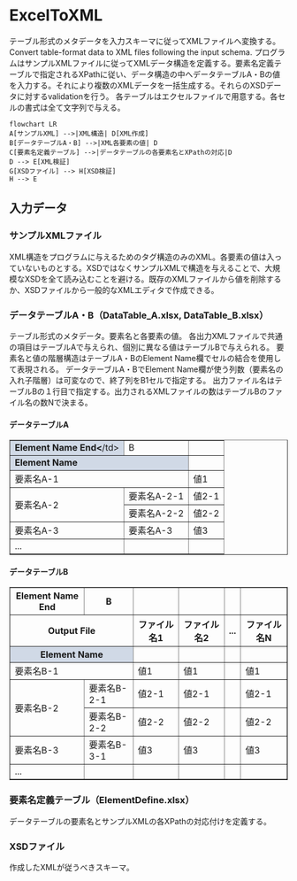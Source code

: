 # ExcelToXML
テーブル形式のメタデータを入力スキーマに従ってXMLファイルへ変換する。Convert table-format data to XML files following the input schema.
プログラムはサンプルXMLファイルに従ってXMLデータ構造を定義する。要素名定義テーブルで指定されるXPathに従い、データ構造の中へデータテーブルA・Bの値を入力する。それにより複数のXMLデータを一括生成する。それらのXSDデータに対するvalidationを行う。
各テーブルはエクセルファイルで用意する。各セルの書式は全て文字列で与える。

```mermaid
flowchart LR
A[サンプルXML] -->|XML構造| D[XML作成]
B[データテーブルA・B] -->|XML各要素の値| D
C[要素名定義テーブル] -->|データテーブルの各要素名とXPathの対応|D
D --> E[XML検証]
G[XSDファイル] --> H[XSD検証]
H --> E
```

## 入力データ
### サンプルXMLファイル
XML構造をプログラムに与えるためのタグ構造のみのXML。各要素の値は入っていないものとする。XSDではなくサンプルXMLで構造を与えることで、大規模なXSDを全て読み込むことを避ける。既存のXMLファイルから値を削除するか、XSDファイルから一般的なXMLエディタで作成できる。
### データテーブルA・B（DataTable_A.xlsx, DataTable_B.xlsx）
テーブル形式のメタデータ。要素名と各要素の値。
各出力XMLファイルで共通の項目はテーブルAで与えられ、個別に異なる値はテーブルBで与えられる。
要素名と値の階層構造はテーブルA・BのElement Name欄でセルの結合を使用して表現される。
データテーブルA・BでElement Name欄が使う列数（要素名の入れ子階層）は可変なので、終了列をB1セルで指定する。
出力ファイル名はテーブルBの１行目で指定する。出力されるXMLファイルの数はテーブルBのファイル名の数Nで決まる。

#### データテーブルA
<table border="1" cellspacing="0" cellpadding="5">
  <tbody>
    <tr>
      <td style="background-color:#d0d9e6;"><strong>Element Name End<</strong>/td>
      <td>B</td>
      <td></td>
    </tr>
    <tr>
      <td colspan="2" style="background-color:#d0d9e6;"><strong>Element Name</strong></td>
      <td></td>
    </tr>
    <tr>
      <td colspan="2">要素名A-1</td>
      <td>値1</td>
    </tr>
    <tr>
      <td rowspan="2">要素名A-2</td>
      <td>要素名A-2-1</td>
      <td>値2-1</td>
    </tr>
    <tr>
      <td>要素名A-2-2</td>
      <td>値2-2</td>
    </tr>
    <tr>
      <td>要素名A-3</td>
      <td>要素名A-3</td>
      <td>値3</td>
    </tr>
    <tr>
      <td>...</td>
      <td></td>
      <td></td>
    </tr>
  </tbody>
</table>

#### データテーブルB
<table border="1" cellspacing="0" cellpadding="5">
  <thead>
    <tr>
      <th>Element Name End</th>
      <th>B</th>
      <th></th>
      <th></th>
      <th></th>
      <th></th>
    </tr>
    <tr>
      <th colspan="2">Output File</th>
      <th>ファイル名1</th>
      <th>ファイル名2</th>
      <th>...</th>
      <th>ファイル名N</th>
    </tr>
    <tr>
      <th colspan="2" style="background-color:#d0d9e6;"><strong>Element Name</strong></th>
      <th></th>
      <th></th>
      <th></th>
      <th></th>
    </tr>
  </thead>
  <tbody>
    <tr>
      <td colspan="2">要素名B-1</td>
      <td>値1</td>
      <td>値1</td>
      <td></td>
      <td>値1</td>
    </tr>
    <tr>
      <td rowspan="2">要素名B-2</td>
      <td>要素名B-2-1</td>
      <td>値2-1</td>
      <td>値2-1</td>
      <td></td>
      <td>値2-1</td>
    </tr>
    <tr>
      <td>要素名B-2-2</td>
      <td>値2-2</td>
      <td>値2-2</td>
      <td></td>
      <td>値2-2</td>
    </tr>
    <tr>
      <td>要素名B-3</td>
      <td>要素名B-3-1</td>
      <td>値3</td>
      <td>値3</td>
      <td></td>
      <td>値3</td>
    </tr>
    <tr>
      <td>...</td>
      <td></td>
      <td></td>
      <td></td>
      <td></td>
      <td></td>
    </tr>
  </tbody>
</table>

### 要素名定義テーブル（ElementDefine.xlsx）
データテーブルの要素名とサンプルXMLの各XPathの対応付けを定義する。
### XSDファイル
作成したXMLが従うべきスキーマ。
